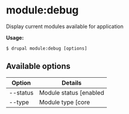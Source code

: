 # module:debug
Display current modules available for application

**Usage:**
```
$ drupal module:debug [options]
```

## Available options
Option | Details
-------|-------------
--status | Module status [enabled|disabled]
--type | Module type [core|no-core]
